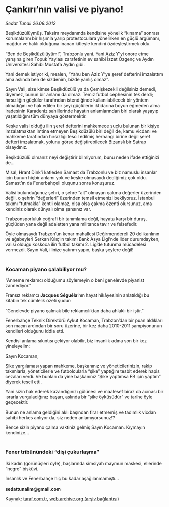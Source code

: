 # Çankırı’nın valisi ve piyano!

*Sedat Tunalı 26.09.2012*

<div class="yazi"><p>Beşikdüzülüymüş. Taksim meydanında kendisine yönelik “kınama” sonrası korumalarını bir hışımla yarıp protestoculara yönelirken en güçlü argümanı, mağdur ve haklı olduğuna inanan kitleyle kendini özdeşleştirmek oldu.</p>
<p>“Ben de Beşikdüzülüyüm!”, Trabzonlu yani. Yani Aziz Y’yi onore etme yarışına giren Topuk Yaylası zarafetinin ev sahibi İzzet Özgenç ve Aydın Üniversitesi Sahibi Mustafa Aydın gibi. </p>
<p>Yani demek istiyor ki, mealen, “Yahu ben Aziz Y’ye şeref defterini imzalattım ama aslında ben de sizdenim, bizde yanlış olmaz”.</p>
<p>Sayın Vali, size kimse Beşikdüzülü ya da Çemişkezekli değilsiniz demedi, diyemez, bunun bir anlamı da olmaz. Temiz futbol cephesinin tek derdi; hırsızlığın güçlüler tarafından istendiğinde kullanılabilecek bir yöntem olmadığını ve hak edilen bir şeyi güçlülerin iktidarına boyun eğmeden alma iradesinin Karadeniz sahillerinde hayatın anlamlarından biri olarak yaşayıp yaşatıldığını tüm dünyaya göstermektir.</p>
<p>Keşke valisi olduğu ilin şeref defterini mahkemece suçlu bulunan bir kişiye imzalatmaktan imtina etmeyen Beşikdüzülü biri değil de, kamu vicdanı ve mahkeme tarafından hırsızlığı tescil edilmiş herhangi birine değil şeref defteri imzalatmak, yolunu görse değiştirebilecek Bizanslı bir Satrap olsaydınız.</p>
<p>Beşikdüzülü olmanız neyi değiştirir bilmiyorum, bunu neden ifade ettiğinizi de...</p>
<p>Misal, Hrant Dink’i katleden Samast da Trabzonlu ve biz namuslu insanlar için bunun hiçbir anlamı yok ve keşke olmasaydı dediğimiz çok oldu. Samast’ın da Fenerbahçeli oluşunu sonra konuşuruz.</p>
<p>Valisi bulunduğunuz şehri, o şehre “ait” olmayan çakma değerler üzerinden değil, o şehrin “değerleri” üzerinden temsil etmenizi bekliyoruz. İstanbul takımı “tutmakla” kentli olamaz, olsa olsa çakma özenti olursunuz, ama kendiniz olarak dünyalı olma şansınız var.</p>
<p>Trabzonsporluluk coğrafi bir tanımlama değil, hayata karşı bir duruş, güçlüden yana değil adaletten yana militanca tavır ve felsefedir.</p>
<p>Öyle olmasaydı Trabzon’un kenar mahallesi Değirmendereli 20 delikanlının ve ağabeyleri Serkan Kılıç’ın takımı Bank Asya Ligi’nde lider durumdayken, valisi olduğu koskoca ilin futbol takımı 2. Lig’de tutunma mücadelesi vermezdi. Sayın Vali, ilinize yatırım yapın, başka şeylere değil!</p>
<h3><br/>Kocaman piyano çalabiliyor mu?</h3>
<p>“Anneme reklamcı olduğumu söylemeyin o beni genelevde piyanist zannediyor.”</p>
<p>Fransız reklamcı <b>Jacques Séguéla</b>’nın hayat hikâyesinin anlatıldığı bu kitabın tek cümlelik özeti şudur:</p>
<p>“Genelevde piyano çalmak bile reklamcılıktan daha ahlaklı bir iştir.”</p>
<p>Fenerbahçe Teknik Direktörü Aykut Kocaman, Trabzon’dan bir puan aldıkları son maçın ardından bir soru üzerine, bir kez daha 2010-2011 şampiyonunun kendileri olduğunu iddia etti.</p>
<p>Kendisi anlama sıkıntısı çekiyor olabilir, biz insanlık adına son bir kez yineleyelim:</p>
<p>Sayın Kocaman;</p>
<p>Şike yargılaması yapan mahkeme, başkanınız ve yöneticilerinizin, rakip takımlarla, yöneticilerle ve futbolcularla “şike” yaptığını tesbit ederek hapis cezaları verdi. Ve bunları da yine başkanınız “Şike yaptımsa FB için yaptım” diyerek tescil etti. </p>
<p>Yani sizin hak ederek kazandığınızı gülünesi ve maalesef biraz da acınası bir ısrarla vurguladığınız başarı, aslında bir “şike öyküsüdür” ve tarihe öyle geçecektir. </p>
<p>Bunun ne anlama geldiğini aklı başından firar etmemiş ve tadımlık vicdan sahibi herkes anlıyor da, siz neden anlamıyorsunuz!?</p>
<p>Bence sizin piyano çalma vaktiniz gelmiş Sayın Kocaman. Kıymayın kendinize...</p>
<h3><br/>Fener tribünündeki “dişi çukurlaşma”</h3>
<p>İki kadın (görünüşleri öyle), başlarında simsiyah maymun maskesi, ellerinde “negro” bisküvi.</p>
<p>İnsanlık ve Fenerbahçe hiç bu kadar aşağılanmamıştı...<br/><br/><b>sedattunalim@gmail.com</b></p>
</div>

Kaynak: [taraf.com.tr](http://www.taraf.com.tr/sedat-tunali/makale-cankiri-nin-valisi-ve-piyano.htm), [web.archive.org (arşiv bağlantısı)](http://web.archive.org/web/20131107111333/http://www.taraf.com.tr/sedat-tunali/makale-cankiri-nin-valisi-ve-piyano.htm)
